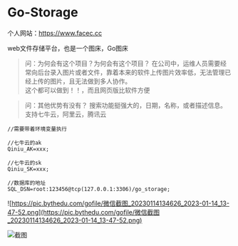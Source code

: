 # Go-Storage

个人网站：https://www.facec.cc

web文件存储平台，也是一个图床，Go图床


>问：为何会有这个项目？为何会有这个项目？
>在公司中，运维人员需要经常向后台录入图片或者文件，靠着本来的软件上传图片效率低，无法管理已经上传的图片，且无法做到多人协作。<br>
这个都可以做到！！，而且网页版比软件方便

>问：其他优势有没有？
>搜索功能挺强大的，日期，名称，或者描述信息。
>支持七牛云，阿里云，腾讯云 

```
//需要带着环境变量执行

//七牛云的ak
Qiniu_AK=xxx;

//七牛云的sk
Qiniu_SK=xxx;

//数据库的地址
SQL_DSN=root:123456@tcp(127.0.0.1:3306)/go_storage;
```
![https://pic.bythedu.com/gofile/微信截图_20230114134626_2023-01-14_13-47-52.png](https://pic.bythedu.com/gofile/微信截图_20230114134626_2023-01-14_13-47-52.png)

![截图](https://pic.bythedu.com/defeng_boke/Snipaste_2023-01-12_16-17-38_1673511493244.png)



